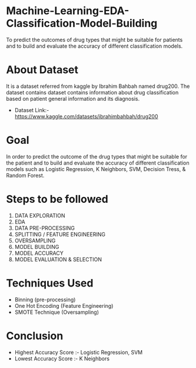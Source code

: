 # Machine-Learning-EDA-Classification-Model-Building
To predict the outcomes of drug types that might be suitable for patients and to build and evaluate the accuracy of different classification models.

# About Dataset
It is a dataset referred from kaggle by Ibrahim Bahbah named drug200. The dataset contains dataset contains information about drug classification based on patient general information and its diagnosis. 
- Dataset Link:- https://www.kaggle.com/datasets/ibrahimbahbah/drug200

# Goal
In order to predict the outcome of the drug types that might be suitable for the patient and to build and evaluate the accuracy of different classification models such as Logistic Regression, K Neighbors, SVM, Decision Tress, & Random Forest.

# Steps to be followed
1. DATA EXPLORATION
2. EDA
3. DATA PRE-PROCESSING
4. SPLITTING / FEATURE ENGINEERING 
5. OVERSAMPLING
6. MODEL BUILDING
7. MODEL ACCURACY
8. MODEL EVALUATION & SELECTION

# Techniques Used
- Binning (pre-processing)
- One Hot Encoding (Feature Engineering)
- SMOTE Technique (Oversampling)

# Conclusion
- Highest Accuracy Score :- Logistic Regression, SVM 
- Lowest Accuracy Score :- K Neighbors  


 




